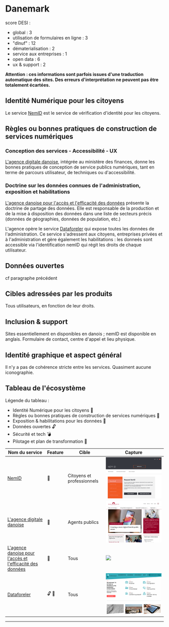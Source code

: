 # Danemark

score DESI :
- global : 3
- utilisation de formulaires en ligne : 3
- "dlnuf" : 12
- dématerialisation : 2
- service aux entreprises : 1
- open data : 6
- ux & support : 2



**Attention : ces informations sont parfois issues d'une traduction automatique des sites. Des erreurs d'interprétation ne peuvent pas être totalement écartées.**

## Identité Numérique pour les citoyens
Le service [NemID](https://www.nemid.nu/dk-en/) est le service de vérification d'identité pour les citoyens.

## Règles ou bonnes pratiques de construction de services numériques
### Conception des services - Accessibilité - UX
[L'agence digitale danoise](https://en.digst.dk/), intégrée au ministère des finances, donne les bonnes pratiques de conception de service publics numériques, tant en terme de parcours utilisateur, de techniques ou d'accessibilité.


### Doctrine sur les données connues de l'administration, exposition et habilitations

[L'agence danoise pour l'accès et l'efficacité des données](https://eng.sdfe.dk/) présente la doctrine de partage des données. Elle est responsable de la production et de la mise à disposition des données dans une liste de secteurs précis (données de géographies, données de population, etc.)

L'agence opère le service [Dataforeler](https://datafordeler.dk/) qui expose toutes les données de l'administration. Ce service s'adressent aux citoyens, entreprises privées et à l'administration et gère également les habilitations : les donneés sont accessible via l'identification nemID qui régit les droits de chaque utilisateur. 

## Données ouvertes
cf paragraphe précédent

## Cibles adressées par les produits
Tous utilisateurs, en fonction de leur droits.

## Inclusion & support
Sites essentiellement en disponibles en danois ; nemID est disponible en anglais.
Formulaire de contact, centre d'appel et lieu physique.

## Identité graphique et aspect général
Il n'y a pas de cohérence stricte entre les services.
Quasiment aucune iconographie. 

## Tableau de l'écosystème
Légende du tableau : 
- Identité Numérique pour les citoyens :bust_in_silhouette:
- Règles ou bonnes pratiques de construction de services numériques :beginner:
- Exposition & habilitations pour les données :closed_lock_with_key:
- Données ouvertes :unlock:
- Sécurité et tech :bomb:
- Pilotage et plan de transformation :dart:


| Nom du service    |  Feature |  Cible | Capture | 
|-------------------|---|---|---|
| [NemID](https://www.nemid.nu/dk-en/) | :bust_in_silhouette: | Citoyens et professionnels  |  ![](5_Danemark.assets/nemid.png) |
| [L'agence digitale danoise](https://en.digst.dk/)            | :beginner: |  Agents publics |   ![](5_Danemark.assets/agencedigitale.png) |
| [L'agence danoise pour l'accès et l'efficacité des données](https://eng.sdfe.dk/)      | :dart:  | Tous  |  ![](5_Danemark.assets/agencedata.png)|
| [Dataforeler](https://datafordeler.dk/)        |  :unlock: :closed_lock_with_key: | Tous  | ![](5_Danemark.assets/plateformedata.png)|
* * *
